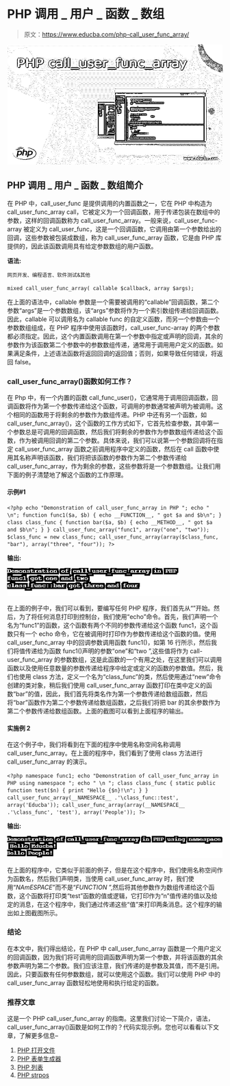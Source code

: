 # PHP 调用 _ 用户 _ 函数 _ 数组

> 原文：<https://www.educba.com/php-call_user_func_array/>

![PHP call_user_func_array](img/3a15340b0c1221693bc6d977c5a2384e.png)



## PHP 调用 _ 用户 _ 函数 _ 数组简介

在 PHP 中，call_user_func 是提供调用的内置函数之一，它在 PHP 中构造为 call_user_func_array call，它被定义为一个回调函数，用于传递包装在数组中的参数，这样的回调函数称为 call_user_func_array。一般来说，call_user_func-array 被定义为 call_user_func，这是一个回调函数，它调用由第一个参数给出的回调，这些参数被包装成数组，称为 call_user_func_array 函数，它是由 PHP 库提供的，因此该函数调用具有给定参数数组的用户函数。

**语法:**

<small>网页开发、编程语言、软件测试&其他</small>

`mixed call_user_func_array( callable $callback, array $args);`

在上面的语法中，callable 参数是一个需要被调用的“callable”回调函数，第二个参数“args”是一个参数数组，该“args”参数将作为一个索引数组传递给回调函数。因此，callable 可以调用名为 callable func 的自定义函数，而另一个参数由一个参数数组组成，在 PHP 程序中使用该函数时，call_user_func-array 的两个参数都必须指定。因此，这个内置函数调用在第一个参数中指定或声明的回调，其余的参数作为该函数第二个参数中的参数数组传递，通常用于调用用户定义的函数。如果满足条件，上述语法函数将返回回调的返回值；否则，如果导致任何错误，将返回 false。

### call_user_func_array()函数如何工作？

在 Php 中，有一个内置的函数 call_func_user()，它通常用于调用回调函数，回调函数将作为第一个参数传递给这个函数，可调用的参数通常被声明为被调用。这个相同的函数用于将剩余的参数作为数组传递。PHP 中还有另一个函数，如 call_user_func_array()，这个函数的工作方式如下，它首先检查参数，其中第一个参数总是可调用的回调函数，然后我们将剩余的参数作为参数数组传递给这个函数，作为被调用回调的第二个参数。具体来说，我们可以说第一个参数回调将在指定 call_user_func_array 函数之前调用程序中定义的函数，然后在 call 函数中使用其名称声明该函数，我们将把该函数的参数作为第二个参数传递给 call_user_func_array，作为剩余的参数，这些参数将是一个参数数组。让我们用下面的例子清楚地了解这个函数的工作原理。

#### 示例#1

`<?php
echo "Demonstration of call_user_func_array in PHP ";
echo " \n";
function func1($a, $b) {
echo __FUNCTION__, " got $a and $b\n";
}
class class_func {
function bar($a, $b) {
echo __METHOD__, " got $a and $b\n";
}
}
call_user_func_array("func1", array("one", "two"));
$class_func = new class_func;
call_user_func_array(array($class_func, "bar"), array("three", "four"));
?>`

**输出:**

![php](img/5a8a36ae3b8dd3551f28ee48ac360aec.png)



在上面的例子中，我们可以看到，要编写任何 PHP 程序，我们首先从“”开始。然后，为了将任何消息打印到控制台，我们使用“echo”命令。首先，我们声明一个名为“func1”的函数，这个函数有两个不同的参数传递给这个函数 func1，这个函数只有一个 echo 命令，它在被调用时打印作为参数传递给这个函数的值。使用 call_user_func_array 中的回调参数调用函数 func1()，如第 16 行所示，然后我们将值传递给为函数 func1()声明的参数“one”和“two ”,这些值将作为 call-user_func_array 的参数数组，这是此函数的一个有用之处，在这里我们可以调用函数以及使用任意数量的参数传递给程序中给定或定义的函数的参数值。然后，我们也使用 class 方法，定义一个名为“class_func”的类，然后使用通过“new”命令创建的类对象，稍后我们使用 call_user_func_array 函数打印在类中定义的函数“bar”的值，因此，我们首先将类名作为第一个参数传递给数组函数，然后将“bar”函数作为第二个参数传递给数组函数，之后我们将把 bar 的其余参数作为第二个参数传递给数组函数。上面的截图可以看到上面程序的输出。

#### 实施例 2

在这个例子中，我们将看到在下面的程序中使用名称空间名称调用 call_user_func_array。在上面的程序中，我们看到了使用 class 方法进行 call_user_func_array 的演示。

`<?php
namespace func1;
echo "Demonstration of call_user_func_array in PHP using namespace ";
echo " \n ";
class class_func {
static public function test($n) {
print "Hello {$n}!\n";
}
}
call_user_func_array(__NAMESPACE__ .'\class_func::test', array('Educba'));
call_user_func_array(array(__NAMESPACE__ .'\class_func', 'test'), array('People'));
?>`

**输出:**

![php 1](img/7e75488ba75f03773855424492262e74.png)



在上面的程序中，它类似于前面的例子，但是在这个程序中，我们使用名称空间作为函数名，然后我们声明类，当使用 call_user_func_array 时，我们使用“_NAmESPACE_”而不是“_FUNCTION_ ”,然后将其他参数作为数组传递给这个函数，这个函数将打印类“test”函数的值或逻辑，它打印作为“n”值传递的值以及给定的消息，在这个程序中，我们通过传递这些“值”来打印两条消息。这个程序的输出如上图截图所示。

### 结论

在本文中，我们得出结论，在 PHP 中 call_user_func_array 函数是一个用户定义的回调函数，因为我们将可调用的回调函数声明为第一个参数，并将该函数的其余参数声明为第二个参数。我们应该注意，我们传递的是参数及其值，而不是引用。因此，只要函数有任何参数数组，就可以使用这个函数。我们可以使用 PHP 中的 call_user_func_array 函数轻松地使用和执行给定的函数。

### 推荐文章

这是一个 PHP call_user_func_array 的指南。这里我们讨论一下简介，语法，call_user_func_array()函数是如何工作的？代码实现示例。您也可以看看以下文章，了解更多信息–

1.  [PHP 打开文件](https://www.educba.com/php-open-file/)
2.  [PHP 表单生成器](https://www.educba.com/php-form-builder/)
3.  [PHP 列表](https://www.educba.com/php-list/)
4.  [PHP strpos](https://www.educba.com/php-strpos/)





